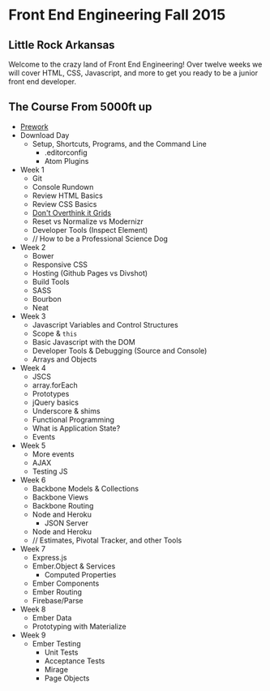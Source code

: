 # Front End Engineering Fall 2015

## Little Rock Arkansas

Welcome to the crazy land of Front End Engineering!
Over twelve weeks we will cover HTML, CSS, Javascript, and more to get you ready to be a junior front end developer.

## The Course From 5000ft up

* [Prework](prework/index.html)
* Download Day
    - Setup, Shortcuts, Programs, and the Command Line
        - .editorconfig
        - Atom Plugins
* Week 1
    - Git
    - Console Rundown
    - Review HTML Basics
    - Review CSS Basics
    - [Don't Overthink it Grids](https://css-tricks.com/dont-overthink-it-grids/)
    - Reset vs Normalize vs Modernizr
    - Developer Tools (Inspect Element)
    - // How to be a Professional Science Dog
* Week 2
    - Bower
    - Responsive CSS
    - Hosting (Github Pages vs Divshot)
    - Build Tools
    - SASS
    - Bourbon
    - Neat
* Week 3
    - Javascript Variables and Control Structures
    - Scope & `this`
    - Basic Javascript with the DOM
    - Developer Tools & Debugging (Source and Console)
    - Arrays and Objects
* Week 4
    - JSCS
    - array.forEach
    - Prototypes
    - jQuery basics
    - Underscore & shims
    - Functional Programming
    - What is Application State?
    - Events
* Week 5
    - More events
    - AJAX
    - Testing JS
* Week 6
    - Backbone Models & Collections
    - Backbone Views
    - Backbone Routing
    - Node and Heroku
        + JSON Server
    - Node and Heroku
    - // Estimates, Pivotal Tracker, and other Tools
* Week 7
    - Express.js
    - Ember.Object & Services
        + Computed Properties
    - Ember Components
    - Ember Routing
    - Firebase/Parse
* Week 8
    - Ember Data
    - Prototyping with Materialize
* Week 9
    - Ember Testing
        + Unit Tests
        + Acceptance Tests
        + Mirage
        + Page Objects
